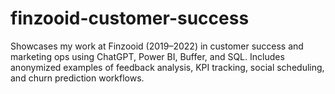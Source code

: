 # finzooid-customer-success
Showcases my work at Finzooid (2019–2022) in customer success and marketing ops using ChatGPT, Power BI, Buffer, and SQL. Includes anonymized examples of feedback analysis, KPI tracking, social scheduling, and churn prediction workflows.
